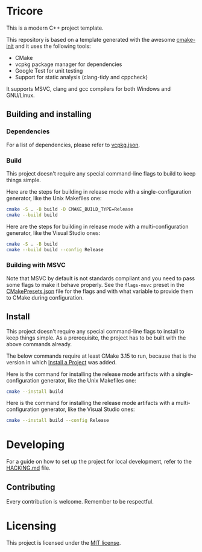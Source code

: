 # Tricore

This is a modern C++ project template.

This repository is based on a template generated with the awesome
[cmake-init](https://github.com/friendlyanon/cmake-init) and it uses the
following tools:

- CMake
- vcpkg package manager for dependencies
- Google Test for unit testing
- Support for static analysis (clang-tidy and cppcheck)

It supports MSVC, clang and gcc compilers for both Windows and GNU/Linux.

## Building and installing

### Dependencies

For a list of dependencies, please refer to [vcpkg.json](vcpkg.json).

### Build

This project doesn't require any special command-line flags to build to keep
things simple.

Here are the steps for building in release mode with a single-configuration
generator, like the Unix Makefiles one:

```sh
cmake -S . -B build -D CMAKE_BUILD_TYPE=Release
cmake --build build
```

Here are the steps for building in release mode with a multi-configuration
generator, like the Visual Studio ones:

```sh
cmake -S . -B build
cmake --build build --config Release
```

### Building with MSVC

Note that MSVC by default is not standards compliant and you need to pass some
flags to make it behave properly. See the `flags-msvc` preset in the
[CMakePresets.json](CMakePresets.json) file for the flags and with what
variable to provide them to CMake during configuration.

## Install

This project doesn't require any special command-line flags to install to keep
things simple. As a prerequisite, the project has to be built with the above
commands already.

The below commands require at least CMake 3.15 to run, because that is the
version in which [Install a Project][2] was added.

Here is the command for installing the release mode artifacts with a
single-configuration generator, like the Unix Makefiles one:

```sh
cmake --install build
```

Here is the command for installing the release mode artifacts with a
multi-configuration generator, like the Visual Studio ones:

```sh
cmake --install build --config Release
```

[1]: https://cmake.org/download/
[2]: https://cmake.org/cmake/help/latest/manual/cmake.1.html#install-a-project

# Developing

For a guide on how to set up the project for local development, refer to the
[HACKING.md](./HACKING.md) file.

## Contributing

Every contribution is welcome. Remember to be respectful.

# Licensing

This project is licensed under the [MIT license](./COPYING).